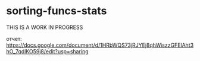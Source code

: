 # sorting-funcs-stats
THIS IS A WORK IN PROGRESS

отчет: https://docs.google.com/document/d/1HRbWQS73jRJYEj8qhWiszzGFElAht3hO_7qdlKO59j8/edit?usp=sharing
